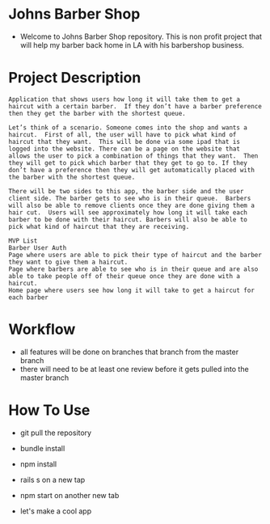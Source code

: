 # Johns Barber Shop 

* Welcome to Johns Barber Shop repository.  This is non profit project that will help my barber back home in LA with his barbershop business.

# Project Description

```
Application that shows users how long it will take them to get a haircut with a certain barber.  If they don’t have a barber preference then they get the barber with the shortest queue.

Let’s think of a scenario. Someone comes into the shop and wants a haircut.  First of all, the user will have to pick what kind of haircut that they want.  This will be done via some ipad that is logged into the website. There can be a page on the website that allows the user to pick a combination of things that they want.  Then they will get to pick which barber that they get to go to. If they don’t have a preference then they will get automatically placed with the barber with the shortest queue. 

There will be two sides to this app, the barber side and the user client side. The barber gets to see who is in their queue.  Barbers will also be able to remove clients once they are done giving them a hair cut.  Users will see approximately how long it will take each barber to be done with their haircut. Barbers will also be able to pick what kind of haircut that they are receiving.  

MVP List 
Barber User Auth 
Page where users are able to pick their type of haircut and the barber they want to give them a haircut.
Page where barbers are able to see who is in their queue and are also able to take people off of their queue once they are done with a haircut. 
Home page where users see how long it will take to get a haircut for each barber

```

# Workflow
* all features will be done on branches that branch from the master branch
* there will need to be at least one review before it gets pulled into the master branch

# How To Use
* git pull the repository 
* bundle install
* npm install 
* rails s on a new tap 
* npm start on another new tab

* let's make a cool app